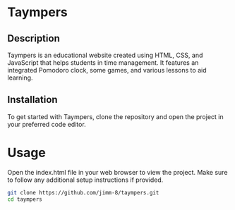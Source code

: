 # Taympers

## Description
Taympers is an educational website created using HTML, CSS, and JavaScript that helps students in time management. It features an integrated Pomodoro clock, some games, and various lessons to aid learning.

## Installation
To get started with Taympers, clone the repository and open the project in your preferred code editor.

# Usage
Open the index.html file in your web browser to view the project. Make sure to follow any additional setup instructions if provided.

```sh
git clone https://github.com/jimm-8/taympers.git
cd taympers

